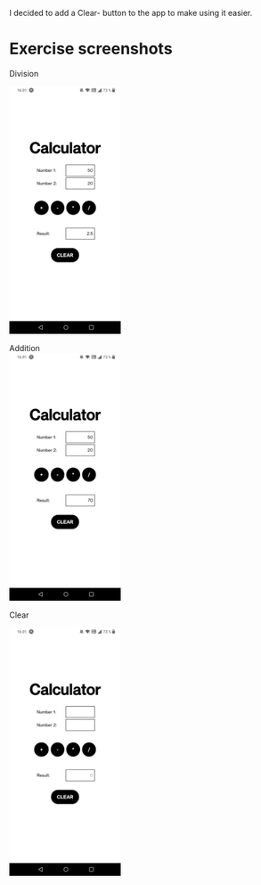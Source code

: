 I decided to add a Clear- button to the app to make using it easier.

# Exercise screenshots
Division  
  
<img src="Exercise-images/1.jpg" alt="addition" width="200"/>  

  
Addition  
<img src="Exercise-images/2.jpg" alt="division" width="200"/>  

Clear  
  
<img src="Exercise-images/3.jpg" alt="clear" width="200"/>  
